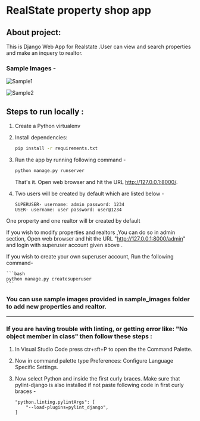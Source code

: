 # RealState property shop app

## About project:

This is Django Web App for Realstate .User can view and search properties and make an inquery to realtor.

### Sample Images -

![Sample1](https://raw.githubusercontent.com/Alabhya268/RealState_property_shopapp/master/sample_images/project_sample/sample1.png)

![Sample2](https://raw.githubusercontent.com/Alabhya268/RealState_property_shopapp/master/sample_images/project_sample/sample2.png)

## Steps to run locally :

1. Create a Python virtualenv 

2. Install dependencies:

    ```bash
    pip install -r requirements.txt
    ```
3. Run the app by running following command -

     ```bash
     python manage.py runserver   
    ```
    That's it. Open web browser and hit the URL http://127.0.0.1:8000/. 

4. Two users will be created by default which are listed below -

    ```
    SUPERUSER- username: admin password: 1234
    USER- username: user password: user@1234
    ```

One property and one realtor will br created by default

If you wish to modify properties and realtors ,You can do so in admin section, Open web browser and hit the URL "http://127.0.0.1:8000/admin" and login with superuser account given above .

If you wish to create your own superuser account, Run the following command-

    ```bash
    python manage.py createsuperuser
    ```
### You can use sample images provided in sample_images folder to add new properties and realtor.
___

### If you are having trouble with linting, or getting error like: "No object member in class" then follow these steps :

1. In Visual Studio Code press ctr+sft+P to open the the Command Palette.

2. Now in command palette type Preferences: Configure Language Specific Settings.

3. Now select Python and inside the first curly braces. Make sure that pylint-django is also installed if not paste following code in first curly braces -

    ```
    "python.linting.pylintArgs": [
        "--load-plugins=pylint_django",
    ]
    ```
